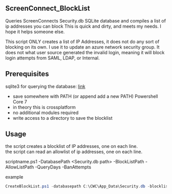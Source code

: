## ScreenConnect_BlockList
Queries ScreenConnects Security.db SQLite database and compiles a list of ip addresses you can block
This is quick and dirty, and meets my needs. I hope it helps someone else.

This script ONLY creates a list of IP Addresses, it does not do any sort of blocking on its own. I use it to update an azure network security group.
It does not what user source generated the invalid login, meaning it will block login attempts from SAML, LDAP, or Internal.

## Prerequisites
sqlite3 for querying the database: [link](https://www.sqlite.org/download.html "https://www.sqlite.org/download.html")
* save somewhere with PATH (or append add a new PATH)
Powershell Core 7
* in theory this is crossplatform
* no additional modules required
* write access to a directory to save the blocklist

## Usage
the script creates a blocklist of IP addresses, one on each line.\
the script can read an allowlist of ip addresses, one on each line.

scriptname.ps1 -DatabasePath <Security.db path> -BlockListPath <where should the blocklist be saved> -AllowListPath <path to allow list> -QueryDays <number of days to query the log> -BanAttempts <how many attempts before an ip is added to the blocklist>

example
```powershell
CreateBlockList.ps1 -databasepath C:\CWC\App_Data\Security.db -blocklistpath "c:\lists\blocklist.txt" -allowlistpath "c:\lists\allowlist.txt" -QueryDays 365 -BanAttempts 30
```
